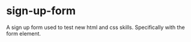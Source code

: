# sign-up-form
A sign up form used to test new html and css skills. Specifically with the form element.